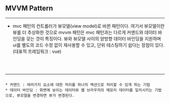 ## **MVVM Pattern**
---

* mvc 패턴의 컨트롤러가 뷰모델(view model)로 바뀐 패턴이다. 여기서 뷰모델이란 뷰를 더 추상화한 것으로 mvvm 패턴은 mvc 패턴과는 다르게 커맨드와 데이터 바인딩을 갖는 것이 특징이다.
뷰와 뷰모델 사이의 양방향 데이터 바인딩을 지원하며 ui를 별도의 코드 수정 없이 재사용할 수 있고, 단위 테스팅하기 쉽다는 장점이 있다. (대표적 프레임워크 : vue)

<br/>
<br/>

---
### 
    * 커맨드 : 여러가지 요소에 대한 처리를 하나의 액션으로 처리할 수 있게 하는 기법
    * 데이터 바인딩 : 화면에 보이는 데이터와 웹 브라우저의 메모리 데이터를 일치시키는 기법으로, 뷰모델을 변경하면 뷰가 변경된다.

